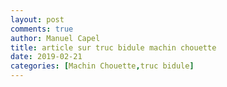 ```yaml
---
layout: post
comments: true
author: Manuel Capel
title: article sur truc bidule machin chouette
date: 2019-02-21
categories: [Machin Chouette,truc bidule]
---
```


